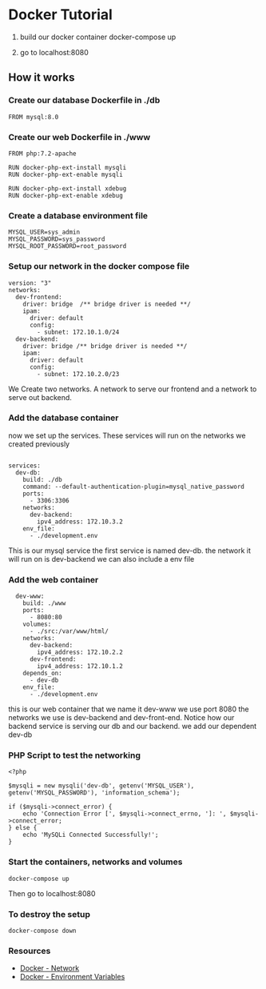 # Docker Tutorial 

1. build our docker container
	docker-compose up 

2. go to localhost:8080
	
## How it works

### Create our database Dockerfile in ./db

```
FROM mysql:8.0
```

### Create our web Dockerfile in ./www

```
FROM php:7.2-apache

RUN docker-php-ext-install mysqli 
RUN docker-php-ext-enable mysqli

RUN docker-php-ext-install xdebug 
RUN docker-php-ext-enable xdebug
```

### Create a database environment file

```
MYSQL_USER=sys_admin
MYSQL_PASSWORD=sys_password
MYSQL_ROOT_PASSWORD=root_password
```

### Setup our network in the docker compose file

```
version: "3"
networks:
  dev-frontend:
    driver: bridge  /** bridge driver is needed **/
    ipam:
      driver: default
      config:
        - subnet: 172.10.1.0/24  
  dev-backend:
    driver: bridge /** bridge driver is needed **/
    ipam: 
      driver: default
      config:
        - subnet: 172.10.2.0/23
```

 We Create two networks. A network to serve our frontend and a network to serve out backend.


### Add the database container
now we set up the services. These services will run on the networks we created previously

```

services:
  dev-db:
    build: ./db
    command: --default-authentication-plugin=mysql_native_password
    ports:
      - 3306:3306
    networks:
      dev-backend:
        ipv4_address: 172.10.3.2
    env_file:
      - ./development.env
```
This is our mysql service
the first service is named dev-db.
the network it will run on is dev-backend
we can also include a env file

### Add the web container

```
  dev-www:
    build: ./www
    ports:
      - 8080:80
    volumes:
      - ./src:/var/www/html/
    networks:
      dev-backend:
        ipv4_address: 172.10.2.2
      dev-frontend:
        ipv4_address: 172.10.1.2
    depends_on:
      - dev-db
    env_file:
      - ./development.env
```

this is our web container that
we name it dev-www
we use port 8080
the networks we use is dev-backend and dev-front-end. Notice how our backend service is serving our db and our backend.
we add our dependent dev-db

### PHP Script to test the networking

```
<?php

$mysqli = new mysqli('dev-db', getenv('MYSQL_USER'), getenv('MYSQL_PASSWORD'), 'information_schema');

if ($mysqli->connect_error) {
    echo 'Connection Error [', $mysqli->connect_errno, ']: ', $mysqli->connect_error;
} else {
    echo 'MySQLi Connected Successfully!';
}
```

### Start the containers, networks and volumes

```
docker-compose up
```
Then go to localhost:8080

### To destroy the setup

```
docker-compose down
```

### Resources

* [Docker - Network](https://docs.docker.com/network/)
* [Docker - Environment Variables](https://docs.docker.com/compose/environment-variables/)